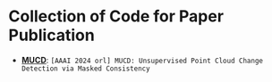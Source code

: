 # Collection of Code for Paper Publication

+ **[MUCD]()**:
 ``[AAAI 2024 orl] MUCD: Unsupervised Point Cloud Change Detection via Masked Consistency``
